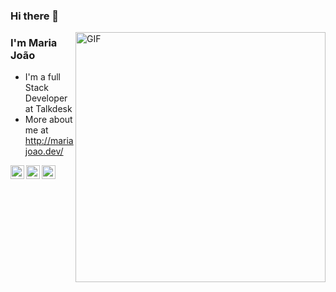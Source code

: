 ### Hi there 👋

<img align="right" alt="GIF" width="400px" src="https://media.giphy.com/media/L8K62iTDkzGX6/giphy.gif" />

###  I'm Maria João
- I'm a full Stack Developer at Talkdesk
- More about me at http://mariajoao.dev/ 
<!-- - A Computer Engineering Undergraduate Student. 
- Currently working on some of my cool side projects based on Web Development and Machine Learning.
- I'm currently looking for opportunities. I love to learn and contribute in any and every possible way.--> 

<a href="https://twitter.com/mariajoomirapa2?lang=en">
  <img align="left" alt="Ajay's Twitter" width="22px" src="https://cdn.jsdelivr.net/npm/simple-icons@v3/icons/twitter.svg" />
</a>
<a href="https://www.linkedin.com/in/maria-joao-mira-paulo/">
  <img align="left" alt="Ajay's Linkdein" width="22px" src="https://cdn.jsdelivr.net/npm/simple-icons@v3/icons/linkedin.svg" />
</a>
<a href="https://github.com/MariaJoaoMiraPaulo">
  <img align="left" alt="Ajay's Github" width="22px" src="https://cdn.jsdelivr.net/npm/simple-icons@v3/icons/github.svg" />
</a>
